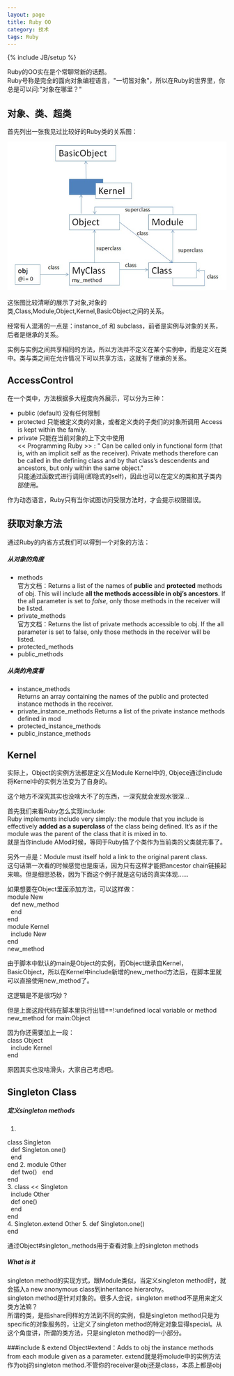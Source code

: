 ```yaml
---
layout: page  
title: Ruby OO   
category: 技术  
tags: Ruby   
---
```

{% include JB/setup %}

Ruby的OO实在是个常聊常新的话题。  
Ruby号称是完全的面向对象编程语言，"一切皆对象"，所以在Ruby的世界里，你总是可以问:"对象在哪里？"

## 对象、类、超类
首先列出一张我见过比较好的Ruby类的关系图：

![Ruby OO](/image/ruby_oo.jpg)

这张图比较清晰的展示了对象,对象的类,Class,Module,Object,Kernel,BasicObject之间的关系。

经常有人混淆的一点是：instance_of 和 subclass，前者是实例与对象的关系，后者是继承的关系。

实例与实例之间共享相同的方法，所以方法并不定义在某个实例中，而是定义在类中。类与类之间在允许情况下可以共享方法，这就有了继承的关系。

## AccessControl
在一个类中，方法根据多大程度向外展示，可以分为三种：

- public (default)
没有任何限制
- protected
只能被定义类的对象，或者定义类的子类们的对象所调用
Access is kept within the family.
- private
只能在当前对象的上下文中使用  
<< Programming Ruby >> : " Can be called only in functional form (that is, with an implicit self as the receiver). Private methods therefore can be called in the defining class and by that class’s descendents and ancestors, but only within the same object."   
只能通过函数式进行调用(即隐式的self)，因此也可以在定义的类和其子类内部使用。

作为动态语言，Ruby只有当你试图访问受限方法时，才会提示权限错误。

## 获取对象方法
通过Ruby的内省方式我们可以得到一个对象的方法：
##### 从对象的角度
- methods  
官方文档：Returns a list of the names of **public** and **protected** methods of obj. This will include **all the methods accessible in obj’s ancestors**. If the all parameter is set to *false*, only those methods in the receiver will be listed.
- private_methods   
官方文档：Returns the list of private methods accessible to obj. If the all parameter is set to false, only those methods in the receiver will be listed.
- protected_methods
- public_methods

##### 从类的角度看
- instance_methods  
Returns an array containing the names of the public and protected instance methods in the receiver. 
- private_instance_methods
Returns a list of the private instance methods defined in mod
- protected_instance_methods
- public_instance_methods

## Kernel
实际上，Object的实例方法都是定义在Module Kernel中的, Objece通过include将Kernel中的实例方法变为了自身的。

这个地方不深究其实也没啥大不了的东西，一深究就会发现水很深...

首先我们来看Ruby怎么实现include:   
Ruby implements include very simply: the module that you include is effectively **added as a superclass** of the class being defined. It’s as if the module was the parent of the class that it is mixed in to.  
就是当你include AMod时候，等同于Ruby搞了个类作为当前类的父类就完事了。

另外一点是：Module must itself hold a link to the original parent class.  
这句话第一次看的时候感觉也是废话，因为只有这样才能把ancestor chain链接起来嘛。但是细思恐极，因为下面这个例子就是这句话的真实体现......

如果想要在Object里面添加方法，可以这样做：    
module New  
&nbsp;&nbsp;def new\_method  
&nbsp;&nbsp;end  
end   
module Kernel  
&nbsp;&nbsp;include New  
end  
new_method

由于脚本中默认的main是Object的实例，而Object继承自Kernel，BasicObject，所以在Kernel中include新增的new\_method方法后，在脚本里就可以直接使用new_method了。  

这逻辑是不是很巧妙？

但是上面这段代码在脚本里执行出错==!:undefined local variable or method new_method for main:Object

因为你还需要加上一段：   
class Object   
&nbsp;&nbsp;include Kernel    
end  

原因其实也没啥滑头，大家自己考虑吧。

## Singleton Class

##### 定义singleton methods
1. 
class Singleton  
&nbsp;&nbsp;def Singleton.one()  
&nbsp;&nbsp;end  
end 
2. 
module Other  
&nbsp;&nbsp;def two()
&nbsp;&nbsp;end  
end  
3. 
class << Singleton  
&nbsp;&nbsp;include Other  
&nbsp;&nbsp;def one()  
&nbsp;&nbsp;end   
end  
4. 
Singleton.extend Other
5. 
def Singleton.one()  
end

通过Object#singleton_methods用于查看对象上的singleton methods

##### What is it

singleton method的实现方式，跟Module类似，当定义singleton method时，就会插入a new anonymous class到inheritance hierarchy。  
singleton method是针对对象的。很多人会说，singleton method不是用来定义类方法嘛？  
所谓的类，是指share同样的方法到不同的实例，但是singleton method只是为specific的对象服务的，让定义了singleton method的特定对象显得special。从这个角度讲，所谓的类方法，只是singleton method的一小部分。

###include & extend
Object#extend：Adds to obj the instance methods from each module given as a parameter.
extend就是将molude中的实例方法作为obj的singleton method.不管你的receiver是obj还是class，本质上都是obj
 







